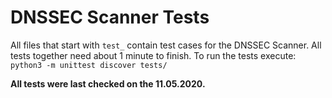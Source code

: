 # DNSSEC Scanner Tests

All files that start with ``test_`` contain test cases
for the DNSSEC Scanner. All tests together need about
1 minute to finish. To run the tests execute: 
```python3 -m unittest discover tests/```

**All tests were last checked on the 11.05.2020.**